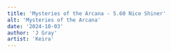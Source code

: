 ```yaml
---
title: 'Mysteries of the Arcana - 5.60 Nice Shiner'
alt: 'Mysteries of the Arcana'
date: '2024-10-03'
author: 'J Gray'
artist: 'Keira'
---
```

